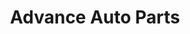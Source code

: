 ---
title: "Advance Auto Parts"
url: /fort-myers/advance-auto-parts-8th-street-west/
shop: Autoteile
---